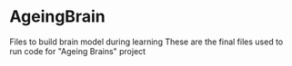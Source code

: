# AgeingBrain
Files to build brain model during learning
These are the final files used to run code for "Ageing Brains" project
